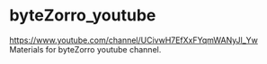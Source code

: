 # byteZorro_youtube
https://www.youtube.com/channel/UCivwH7EfXxFYqmWANyJl_Yw
Materials for byteZorro youtube channel. 
